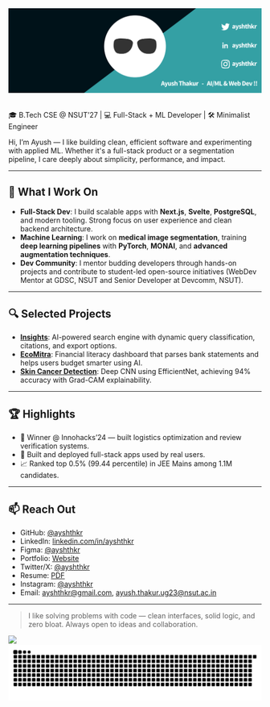 <picture>
  <img alt="animation" src="https://raw.githubusercontent.com/ayshthkr/ayshthkr/refs/heads/main/animation.svg" />
</picture>

<br>
<br>

🎓 B.Tech CSE @ NSUT’27 | 💻 Full-Stack + ML Developer | 🛠️ Minimalist Engineer

Hi, I’m Ayush — I like building clean, efficient software and experimenting with applied ML. Whether it's a full-stack product or a segmentation pipeline, I care deeply about simplicity, performance, and impact.

---

## 🧠 What I Work On

- **Full-Stack Dev**: I build scalable apps with **Next.js**, **Svelte**, **PostgreSQL**, and modern tooling. Strong focus on user experience and clean backend architecture.
- **Machine Learning**: I work on **medical image segmentation**, training **deep learning pipelines** with **PyTorch**, **MONAI**, and **advanced augmentation techniques**.
- **Dev Community**: I mentor budding developers through hands-on projects and contribute to student-led open-source initiatives (WebDev Mentor at GDSC, NSUT and Senior Developer at Devcomm, NSUT).

---

## 🔍 Selected Projects

- [**Insights**](https://github.com/ayshthkr/insights): AI-powered search engine with dynamic query classification, citations, and export options.
- [**EcoMitra**](https://github.com/ayshthkr/ecomitra): Financial literacy dashboard that parses bank statements and helps users budget smarter using AI.
- [**Skin Cancer Detection**](https://github.com/ayshthkr/SkinCancerDetectionUsingCNN): Deep CNN using EfficientNet, achieving 94% accuracy with Grad-CAM explainability.

---

## 🏆 Highlights

- 🥇 Winner @ Innohacks’24 — built logistics optimization and review verification systems.
- 🚀 Built and deployed full-stack apps used by real users.
- 📈 Ranked top 0.5% (99.44 percentile) in JEE Mains among 1.1M candidates.

---

## 📫 Reach Out

- GitHub: [@ayshthkr](https://github.com/ayshthkr)
- LinkedIn: [linkedin.com/in/ayshthkr](https://linkedin.com/in/ayshthkr)
- Figma: [@ayshthkr](https://www.figma.com/community/file/1512516746727590640/designs)
- Portfolio: [Website](https://ayshthkr.vercel.app/)
- Twitter/X: [@ayshthkr](https://x.com/ayshthkr)
- Resume: [PDF](https://ayshthkr.vercel.app/resume.pdf)
- Instagram: [@ayshthkr](https://instagram.com/ayshthkr)
- Email: ayshthkr@gmail.com, ayush.thakur.ug23@nsut.ac.in

---

> I like solving problems with code — clean interfaces, solid logic, and zero bloat. Always open to ideas and collaboration.


![](https://komarev.com/ghpvc/?username=ayshthkr)
<br>
<picture>
  <source media="(prefers-color-scheme: dark)" srcset="https://raw.githubusercontent.com/ayshthkr/ayshthkr/output/github-snake-dark.svg" />
  <source media="(prefers-color-scheme: light)" srcset="https://raw.githubusercontent.com/ayshthkr/ayshthkr/output/github-snake.svg" />
  <img alt="github-snake" src="https://raw.githubusercontent.com/ayshthkr/ayshthkr/output/github-snake.svg" />
</picture>
